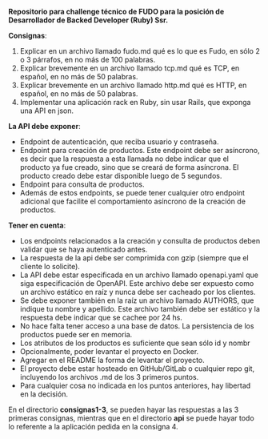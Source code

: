 **Repositorio para challenge técnico de FUDO para la posición de Desarrollador de Backed Developer (Ruby) Ssr.**

**Consignas**:
1. Explicar en un archivo llamado fudo.md qué es lo que es Fudo, en sólo 2 o 3 párrafos, en no más de 100 palabras.
2. Explicar brevemente en un archivo llamado tcp.md qué es TCP, en español, en no más de 50 palabras.
3. Explicar brevemente en un archivo llamado http.md qué es HTTP, en español, en no más de 50 palabras.
4. Implementar una aplicación rack en Ruby, sin usar Rails, que exponga una API en json.

**La API debe exponer**:
  - Endpoint de autenticación, que reciba usuario y contraseña.
  - Endpoint para creación de productos. Este endpoint debe ser asíncrono, es decir que la respuesta a esta llamada no debe indicar que el producto ya fue creado, sino que se creará de forma asíncrona. El producto creado debe estar disponible luego de 5 segundos.
  - Endpoint para consulta de productos.
  - Además de estos endpoints, se puede tener cualquier otro endpoint adicional que facilite el comportamiento asíncrono de la creación de productos.

**Tener en cuenta**:
- Los endpoints relacionados a la creación y consulta de productos deben validar que se haya
autenticado antes.
- La respuesta de la api debe ser comprimida con gzip (siempre que el cliente lo solicite).
- La API debe estar especificada en un archivo llamado openapi.yaml que siga especificación de OpenAPI. Este archivo debe ser expuesto como un archivo estático en raíz y nunca debe ser cacheado por los clientes.
- Se debe exponer también en la raíz un archivo llamado AUTHORS, que indique tu nombre y apellido. Este archivo también debe ser estático y la respuesta debe indicar que se cachee por 24 hs.
- No hace falta tener acceso a una base de datos. La persistencia de los productos puede ser en memoria.
- Los atributos de los productos es suficiente que sean sólo id y nombr
- Opcionalmente, poder levantar el proyecto en Docker.
- Agregar en el README la forma de levantar el proyecto.
- El proyecto debe estar hosteado en GitHub/GitLab o cualquier repo git, incluyendo los archivos .md de los 3 primeros puntos.
- Para cualquier cosa no indicada en los puntos anteriores, hay libertad en la decisión.

En el directorio **consignas1-3**, se pueden hayar las respuestas a las 3 primeras consignas, mientras que en el directorio **api** se puede hayar todo lo referente a la aplicación pedida en la consigna 4.